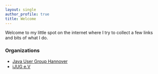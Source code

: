```yaml
---
layout: single
author_profile: true
title: Welcome
---
```


Welcome to my little spot on the internet where I try to collect a few links and bits of what I do.

### Organizations
* [Java User Group Hannover](http://www.jug-h.de)
* [iJUG e.V](http://ijug.eu/)
